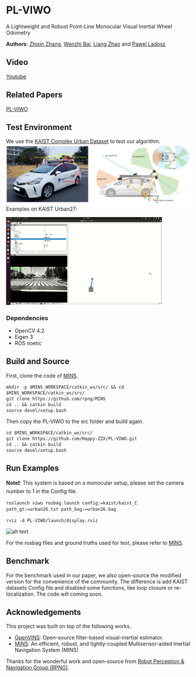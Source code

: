 # PL-VIWO
A Lightweight and Robust Point-Line Monocular Visual Inertial Wheel Odometry

**Authors:** [Zhixin Zhang](https://happy-zzx.github.io/ZhixinZhang.github.io/), [Wenzhi Bai](https://wenzhibai.github.io/), [Liang Zhao](https://scholar.google.com.au/citations?user=1OagsSYAAAAJ&hl=en) and [Pawel Ladosz](https://scholar.google.com/citations?user=fSEWVN8AAAAJ&hl=en)

## Video
[Youtube](https://youtu.be/MrPvx65HsCo)

## Related Papers
[PL-VIWO](https://arxiv.org/pdf/2503.00551)

## Test Environment
We use the [KAIST Complex Urban Dataset](https://sites.google.com/view/complex-urban-dataset) to test our algorithm.
![alt text](images/KAIST-Urban.png)
Examples on KAIST Urban27:

![alt_text](images/urban27.gif)
### Dependencies
* OpenCV 4.2
* Eigen 3
* ROS noetic

## Build and Source
First, clone the code of [MINS](https://github.com/rpng/MINS/tree/master).
```
mkdir -p $MINS_WORKSPACE/catkin_ws/src/ && cd $MINS_WORKSPACE/catkin_ws/src/
git clone https://github.com/rpng/MINS
cd .. && catkin build
source devel/setup.bash
```
Then  copy the PL-VIWO to the src folder and build again.
```
cd $MINS_WORKSPACE/catkin_ws/src/
git clone https://github.com/Happy-ZZX/PL-VIWO.git
cd .. && catkin build
source devel/setup.bash
```
## Run Examples
**Note❗**: This system is based on a monocular setup, please set the camera number to 1 in the Config file.

```roslaunch viwo rosbag.launch config:=kaist/kaist_C path_gt:=urban26.txt path_bag:=urban26.bag```

```rviz -d PL-VIWO/launch/display.rviz```

![alt text](images/urban26.gif)

For the rosbag files and ground truths used for test, please refer to [MINS](https://github.com/rpng/MINS/tree/master).

## Benchmark
For the benchmark used in our paper, we also open-source the modified version for the convenience of the community. The difference is add KAIST datasets Config file and disabled some functions, like loop closure or re-localization.
The code will coming soon.

## Acknowledgements
This project was built on top of the following works.
* [OpenVINS](https://github.com/rpng/open_vins): Open-source filter-based visual-inertial estimator.
* [MINS](https://github.com/rpng/MINS/tree/master): An efficient, robust, and tightly-coupled Multisensor-aided Inertial Navigation System (MINS)

  
Thanks for the wonderful work and open-source from [Robot Perception & Navigation Group (RPNG)](https://github.com/rpng). 
